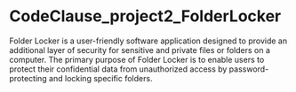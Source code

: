 # CodeClause_project2_FolderLocker
 Folder Locker is a user-friendly software application designed to provide an additional layer of security for sensitive and private files or folders on a computer. The primary purpose of Folder Locker is to enable users to protect their confidential data from unauthorized access by password-protecting and locking specific folders.
